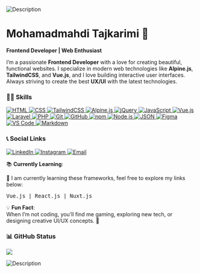 ![Description](https://camo.githubusercontent.com/4c84ab4279f6dee7ee97a7aac724bd71759e7b7791f3528ebdf5247687524f66/68747470733a2f2f63617073756c652d72656e6465722e76657263656c2e6170702f6170693f747970653d776176696e6726636f6c6f723d383231464637266865696768743d3132302673656374696f6e3d686561646572)
# Mohamadmahdi Tajkarimi 🚀

**Frontend Developer | Web Enthusiast**

I’m a passionate **Frontend Developer** with a love for creating beautiful, functional websites. I specialize in modern web technologies like **Alpine.js**, **TailwindCSS**, and **Vue.js**, and I love building interactive user interfaces. Always striving to create the best **UX/UI** with the latest technologies.

### 💪🏻 Skills

<div >
    <a href="https://html.com/" target="_blank">
        <img  src="https://img.shields.io/badge/HTML-E34F26?style=for-the-badge&logo=html5&logoColor=white" alt="HTML">
    </a>
    <a href="https://www.w3.org/Style/CSS/" target="_blank">
        <img  src="https://img.shields.io/badge/CSS-1572B6?style=for-the-badge&logo=css3&logoColor=white" alt="CSS">
    </a>
    <a href="https://tailwindcss.com/" target="_blank">
        <img  src="https://img.shields.io/badge/TailwindCSS-06B6D4?style=for-the-badge&logo=tailwindcss&logoColor=white" alt="TailwindCSS">
    </a>
    <a href="https://alpinejs.dev/" target="_blank">
        <img  src="https://img.shields.io/badge/Alpine.js-8BC0D0?style=for-the-badge&logo=alpine.js&logoColor=black" alt="Alpine.js">
    </a>
    <a href="https://jquery.com/" target="_blank">
        <img  src="https://img.shields.io/badge/jQuery-0769AD?style=for-the-badge&logo=jquery&logoColor=white" alt="jQuery">
    </a>
    <a href="https://developer.mozilla.org/en-US/docs/Web/JavaScript" target="_blank">
        <img  src="https://img.shields.io/badge/JavaScript-F7DF1E?style=for-the-badge&logo=javascript&logoColor=black" alt="JavaScript">
    </a>
    <a href="https://vuejs.org/" target="_blank">
        <img  src="https://img.shields.io/badge/Vue.js-4FC08D?style=for-the-badge&logo=vue.js&logoColor=white" alt="Vue.js">
    </a>
    <a href="https://laravel.com/" target="_blank">
        <img  src="https://img.shields.io/badge/Laravel-FF2D20?style=for-the-badge&logo=laravel&logoColor=white" alt="Laravel">
    </a>
    <a href="https://www.php.net/" target="_blank">
        <img  src="https://img.shields.io/badge/PHP-777BB4?style=for-the-badge&logo=php&logoColor=white" alt="PHP">
    </a>
    <a href="https://git-scm.com/" target="_blank">
        <img  src="https://img.shields.io/badge/Git-F05032?style=for-the-badge&logo=git&logoColor=white" alt="Git">
    </a>
    <a href="https://github.com/" target="_blank">
        <img  src="https://img.shields.io/badge/GitHub-181717?style=for-the-badge&logo=github&logoColor=white" alt="GitHub">
    </a>
    <a href="https://npmjs.com/" target="_blank">
        <img  src="https://img.shields.io/badge/npm-CB3837?style=for-the-badge&logo=npm&logoColor=white" alt="npm">
    </a>
    <a href="https://nodejs.org/" target="_blank">
        <img  src="https://img.shields.io/badge/Node.js-339933?style=for-the-badge&logo=node.js&logoColor=white" alt="Node.js">
    </a>
    <a href="https://www.json.org/json-en.html" target="_blank">
        <img  src="https://img.shields.io/badge/JSON-000000?style=for-the-badge&logo=json&logoColor=white" alt="JSON">
    </a>
    <a href="https://www.figma.com/" target="_blank">
        <img  src="https://img.shields.io/badge/Figma-F24E1E?style=for-the-badge&logo=figma&logoColor=white" alt="Figma">
    </a>
    <a href="https://code.visualstudio.com/" target="_blank">
        <img  src="https://img.shields.io/badge/VS%20Code-007ACC?style=for-the-badge&logo=visual-studio-code&logoColor=white" alt="VS Code">
    </a>
    <a href="https://www.markdownguide.org/" target="_blank">
        <img  src="https://img.shields.io/badge/Markdown-000000?style=for-the-badge&logo=markdown&logoColor=white" alt="Markdown">
    </a>
</div>

### 📞 Social Links

<div >
    <a href="https://www.linkedin.com/in/mohamadmahdi-tajkarimi-a37519245/" target="_blank">
        <img  src="https://img.shields.io/badge/LinkedIn-0A66C2?style=for-the-badge&logo=linkedin&logoColor=white" alt="LinkedIn">
    </a>
    <a href="https://instagram.com/mohamadmahdi.tajkarimi?igshid=OGQ5ZDc2ODk2ZA==" target="_blank">
        <img  src="https://img.shields.io/badge/Instagram-E4405F?style=for-the-badge&logo=instagram&logoColor=white" alt="Instagram">
    </a>
    <a href="mailto:mohamadmahditajkarimi@gmail.com">
        <img  src="https://img.shields.io/badge/Email-ea4335?style=for-the-badge&logo=gmail&logoColor=white" alt="Email">
    </a>
</div>

📚 **Currently Learning**:

🚀 I am currently learning these frameworks, feel free to explore my links below:
<pre >
Vue.js | React.js | Nuxt.js
</pre>

💡 **Fun Fact**:  
When I’m not coding, you’ll find me gaming, exploring new tech, or designing creative UI/UX concepts. 🚀

### 📊 GitHub Status

<img src="https://github-readme-stats.vercel.app/api?username=mohamadmahdi-87&show_icons=true&theme=transparent&border_color=3D444D" >

![Description](https://raw.githubusercontent.com/BEPb/BEPb/main/assets/Bottom_down.svg)

